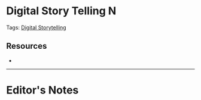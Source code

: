 # Digital Story Telling N
Tags: [Digital Storytelling](../Tags/Digital%20Storytelling.md)
## Resources
- 
----------------------------------------------------------------
# Editor's Notes